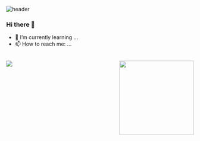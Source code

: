 ![header](https://capsule-render.vercel.app/api?type=venom&color=timeAuto&height=300&section=header&text=Welcome!&fontSize=75)
<div>
<span align=left>
<div>
<h3>Hi there 👋</h3>
  
- 🌱 I’m currently learning ...
- 📫 How to reach me: ...
  
</div>      

</span>

<br/>

<span align=right>

<a href="https://github.com/mindyhere?tab=repositories">
  <img height=200 align="right" src="https://github-readme-stats.vercel.app/api/top-langs/?username=mindyhere&layout=compact&exclude_repo=python-practice&card_width=320" />
</a>
 <img src="https://github-readme-stats.vercel.app/api?username=mindyhere&show_icons=true" />
</span>
</div>


<!--
**mindyhere/mindyhere** is a ✨ _special_ ✨ repository because its `README.md` (this file) appears on your GitHub profile.

Here are some ideas to get you started:

- 🔭 I’m currently working on ...
- 🌱 I’m currently learning ...
- 👯 I’m looking to collaborate on ...
- 🤔 I’m looking for help with ...
- 💬 Ask me about ...
- 📫 How to reach me: ...
- 😄 Pronouns: ...
- ⚡ Fun fact: ...
-->
